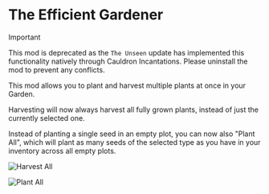 # The Efficient Gardener

> [!IMPORTANT]
> This mod is deprecated as the `The Unseen` update has implemented this functionality natively through Cauldron Incantations.
> Please uninstall the mod to prevent any conflicts.

This mod allows you to plant and harvest multiple plants at once in your Garden.

Harvesting will now always harvest all fully grown plants, instead of just the currently selected one.

Instead of planting a single seed in an empty plot, you can now also "Plant All", which will plant as many seeds of the selected type as you have in your inventory across all empty plots.

![Harvest All](https://github.com/user-attachments/assets/09d36b0d-0a0f-4b2e-9ddc-d6831f4dd400)

![Plant All](https://github.com/user-attachments/assets/733bb0fc-3745-4386-b305-dc80c470007e)
